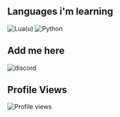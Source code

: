 ## Languages i'm learning
![Lua(u)](https://img.shields.io/badge/Lua-2C2D72?style=for-the-badge&logo=lua&logoColor=white)
![Python](https://img.shields.io/badge/Python-3776AB?style=for-the-badge&logo=python&logoColor=white)

## Add me here
![discord](https://img.shields.io/badge/amrc.-5865F2?style=for-the-badge&logo=Discord&logoColor=white)

## Profile Views
![Profile views](https://komarev.com/ghpvc/?username=elmarco12&color=blue)
